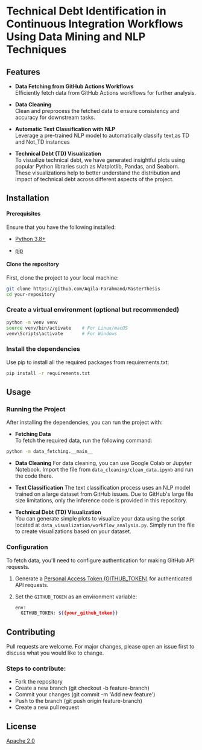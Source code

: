 # Technical Debt Identification in Continuous Integration Workflows Using Data Mining and NLP Techniques

## Features

* **Data Fetching from GitHub Actions Workflows**  
  Efficiently fetch data from GitHub Actions workflows for further analysis.

* **Data Cleaning**  
  Clean and preprocess the fetched data to ensure consistency and accuracy for downstream tasks.

* **Automatic Text Classification with NLP**  
  Leverage a pre-trained NLP model to automatically classify text,as TD and Not_TD instances

* **Technical Debt (TD) Visualization**  
  To visualize technical debt, we have generated insightful plots using popular Python libraries such as Matplotlib, Pandas, and Seaborn. These visualizations help to better understand the distribution and impact of technical debt across different aspects of the project.


## Installation

#### Prerequisites

Ensure that you have the following installed:

* [Python 3.8+](https://www.python.org/downloads/)

* [pip](https://pip.pypa.io/en/stable/)

#### Clone the repository

First, clone the project to your local machine:

```bash
git clone https://github.com/Aqila-Farahmand/MasterThesis
cd your-repository
```
### Create a virtual environment (optional but recommended)

```bash
python -m venv venv
source venv/bin/activate    # For Linux/macOS
venv\Scripts\activate       # For Windows
```

### Install the dependencies
Use pip to install all the required packages from requirements.txt:

```bash
pip install -r requirements.txt
```
## Usage

### Running the Project

After installing the dependencies, you can run the project with:

* **Fetching Data**  
 To fetch the required data, run the following command: 

```bash
python -m data_fetching.__main__
```
   
* **Data Cleaning**
For data cleaning, you can use Google Colab or Jupyter Notebook. Import the file from ```data_cleaning/clean_data.ipynb``` and run the code there.


* **Text Classification** 
The text classification process uses an NLP model trained on a large dataset from GitHub issues. Due to GitHub's large file size limitations, only the inference code is provided in this repository.

* **Technical Debt (TD) Visualization**  
  You can generate simple plots to visualize your data using the script located at `data_visualization/workflow_analysis.py`. Simply run the file to create visualizations based on your dataset.


### Configuration

To fetch data, you'll need to configure authentication for making GitHub API requests.

1. Generate a [Personal Access Token (GITHUB_TOKEN)](https://docs.github.com/en/authentication/keeping-your-account-and-data-secure/managing-your-personal-access-tokens) for authenticated API requests.

2. Set the `GITHUB_TOKEN` as an environment variable:

   ```bash
   env:
     GITHUB_TOKEN: ${{your_github_token}}


## Contributing

Pull requests are welcome. For major changes, please open an issue first
to discuss what you would like to change.

### Steps to contribute:

* Fork the repository
* Create a new branch (git checkout -b feature-branch)
* Commit your changes (git commit -m 'Add new feature')
* Push to the branch (git push origin feature-branch)
* Create a new pull request


## License

[Apache 2.0](https://www.apache.org/licenses/LICENSE-2.0)